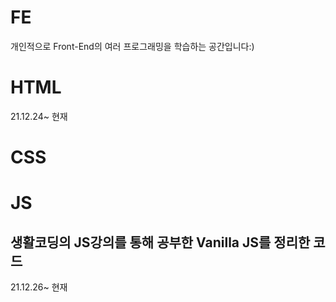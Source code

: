# FE
개인적으로 Front-End의 여러 프로그래밍을 학습하는 공간입니다:)

# HTML
21.12.24~ 현재

# CSS


# JS
## 생활코딩의 JS강의를 통해 공부한 Vanilla JS를 정리한 코드
21.12.26~ 현재


